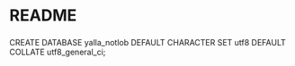 # README

### 

CREATE DATABASE yalla_notlob DEFAULT CHARACTER SET utf8 DEFAULT COLLATE utf8_general_ci;